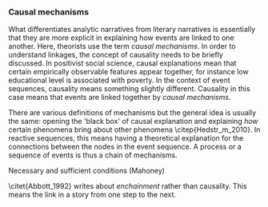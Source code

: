 ### Causal mechanisms

What differentiates analytic narratives from literary narratives is essentially that they are more explicit in explaining how events are linked to one another. Here, theorists use the term *causal mechanisms*. In order to understand linkages, the concept of causality needs to be briefly discussed. In positivist social science, causal explanations mean that certain empirically observable features appear together, for instance low educational level is associated with poverty. In the context of event sequences, causality means something slightly different. Causality in this case means that events are linked together by *causal mechanisms*.

There are various definitions of mechanisms but the general idea is usually the same: opening the 'black box' of causal explanation and explaining *how* certain phenomena bring about other phenomena \citep{Hedstr_m_2010}. In reactive sequences, this means having a theoretical explanation for the connections between the nodes in the event sequence. A process or a sequence of events is thus a chain of mechanisms.

Necessary and sufficient conditions (Mahoney)

\citet{Abbott_1992} writes about *enchainment* rather than causality. This means the link in a story from one step to the next.
